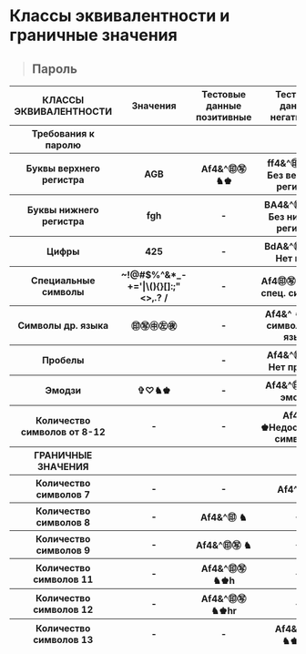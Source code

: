 # Классы эквивалентности и граничные значения

> ## Пароль

<table style='width:100%' >
    <thead>
      <tr align='center'>
        <th >КЛАССЫ ЭКВИВАЛЕНТНОСТИ</th>
        <th>Значения</th>
        <th>Тестовые данные позитивные</th>
        <th>Тестовые данные негативные</th>
      </tr>
      <thead>
      <tr align='center'>
        <th >Требования к паролю </th>
        <th></th>
        <th></th>
        <th></th>
      </tr>
        <tr align='center'>
        <th >Буквы верхнего регистра</th>
        <th>AGB</th>
        <th>Af4&^㊞㊢ ♞♚</th>
        <th>ff4&^㊞㊢ ♞♚ Без верхнего регистра</th>
      </tr>
      <tr align='center'>
        <th >Буквы нижнего регистра</th>
        <th>fgh</th>
        <th>-</th>
        <th>ВА4&^㊞㊢ ♞♚ Без нижнего регистра</th>
      </tr>
      <tr align='center'>
        <th >Цифры</th>
        <th>425</th>
        <th>-</th>
        <th>ВdА&^㊞㊢ ♞♚	Нет цифр</th>
      </tr>
      <tr align='center'>
        <th >Cпециальные символы</th>
        <th>~!@#$%^&*_-+='|\(){}[]:;"<>,.? /</th>
        <th>-</th>
        <th>Af4㊞㊢ ♞♚	Нет спец. символов</th>
      </tr>
       <tr align='center'>
        <th >Символы др. языка</th>
        <th>㊞㊢㊥㊧㊰</th>
        <th>-</th>
        <th>Af4&^ ♞♚ Нет символов др. языка</th>
      </tr>
       <tr align='center'>
        <th >Пробелы</th>
        <th> </th>
        <th>-</th>
        <th>Af4&^㊞㊢♞♚	Нет пробела</th>
      </tr>
        <tr align='center'>
        <th >Эмодзи</th>
        <th>✞♡♞♚</th>
        <th>-</th>
        <th>Af4&^㊞㊢ Нет эмодзи</th>
      </tr>
       <tr align='center'>
        <th >Количество символов от 8-12</th>
        <th>-</th>
        <th>-</th>
        <th>Af4^㊢ ♚Недостаточно символов</th>
      </tr>
       <tr align='center'>
        <th>ГРАНИЧНЫЕ ЗНАЧЕНИЯ</th>
        <th></th>
        <th></th>
        <th></th>
      </tr>
       <tr align='center'>
        <th >Количество символов 7</th>
        <th>-</th>
        <th>-</th>
        <th>Af4^㊞ ♞</th>
      </tr>
       <tr align='center'>
        <th >Количество символов 8</th>
        <th>-</th>
        <th>Af4&^㊞ ♞</th>
        <th>-</th>
      </tr>
        <tr align='center'>
        <th >Количество символов 9</th>
        <th>-</th>
        <th>Af4&^㊞㊢ ♞</th>
        <th>-</th>
      </tr>
       <tr align='center'>
        <th >Количество символов 11</th>
        <th>-</th>
        <th>Af4&^㊞㊢ ♞♚h</th>
        <th>-</th>
      </tr>
       <tr align='center'>
        <th >Количество символов 12</th>
        <th>-</th>
        <th>Af4&^㊞㊢ ♞♚hr</th>
        <th>-</th>
      </tr>
        <tr align='center'>
        <th >Количество символов 13</th>
        <th>-</th>
        <th>-</th>
        <th>Af4&^㊞㊢ ♞♚rhs</th>
      </tr>
